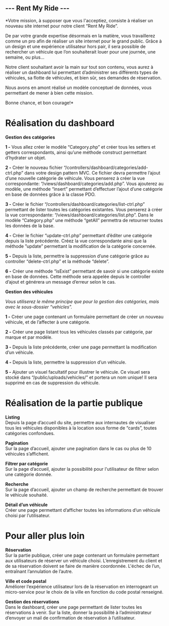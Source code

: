 

## --- Rent My Ride ---

*Votre mission, à supposer que vous l'acceptiez, consiste à réaliser un nouveau site internet pour notre client “Rent My Ride”.

De par votre grande expertise désormais en la matière, vous travaillerez comme un pro afin de réaliser un site internet pour le grand public. Grâce à un design et une expérience utilisateur hors pair, il sera possible de rechercher un véhicule que l’on souhaiterait louer pour une journée, une semaine, ou plus…

Notre client souhaitant avoir la main sur tout son contenu, vous aurez à réaliser un dashboard lui permettant d’administrer ses différents types de véhicules, sa flotte de véhicules, et bien sûr, ses demandes de réservation.

Nous avons en amont réalisé un modèle conceptuel de données, vous permettant de mener à bien cette mission.

Bonne chance, et bon courage!*

# Réalisation du dashboard  
  

**Gestion des catégories**  
  
**1 -** Vous allez créer le modèle “Category.php” et créer tous les setters et getters correspondants, ainsi qu’une méthode construct permettant d’hydrater un objet.  
  
**2 -** Créer le nouveau fichier “/controllers/dashboard/categories/add-ctrl.php”  dans votre design pattern MVC. Ce fichier devra permettre l’ajout d’une nouvelle catégorie de véhicule. Vous penserez à créer la vue correspondante: “/views/dashboard/categories/add.php”. Vous ajouterez au modèle, une méthode “insert” permettant d’effectuer l’ajout d’une catégorie en base de données grâce à la classe PDO.

  
**3 -** Créer le fichier “/controllers/dashboard/categories/list-ctrl.php”  permettant de lister toutes les catégories existantes. Vous penserez à créer la vue correspondante: “/views/dashboard/categories/list.php”. Dans le modèle “Category.php” une méthode “getAll” permettra de retourner toutes les données de la base.

  
**4 -** Créer le fichier “update-ctrl.php”  permettant d’éditer une catégorie depuis la liste précédente. Créez la vue correspondante ainsi que la méthode ”update” permettant la modification de la catégorie concernée.  
  
**5 -** Depuis la liste, permettre la suppression d’une catégorie grâce au controller “delete-ctrl.php” et la méthode “delete”.  
  
**6 -** Créer une méthode “isExist” permettant de savoir si une catégorie existe en base de données. Cette méthode sera appelée depuis le controller d’ajout et générera un message d’erreur selon le cas.

  

**Gestion des véhicules**  
  
*Vous utiliserez le même principe que pour la gestion des catégories, mais avec le sous-dossier “vehicles”.*

  
**1 -** Créer une page contenant un formulaire permettant de créer un nouveau véhicule, et de l’affecter à une catégorie.

  
**2 -** Créer une page listant tous les véhicules classés par catégorie, par marque et par modèle.

  
**3 -** Depuis la liste précédente, créer une page permettant la modification d’un véhicule.

  
**4 -** Depuis la liste, permettre la suppression d’un véhicule.

  
**5 -** Ajouter un visuel facultatif pour illustrer le véhicule. Ce visuel sera stocké dans “/public/uploads/vehicles/” et portera un nom unique! Il sera supprimé en cas de suppression du véhicule.

#   

# Réalisation de la partie publique

**Listing**  
Depuis la page d’accueil du site, permettre aux internautes de visualiser tous les véhicules disponibles à la location sous forme de “cards”, toutes catégories confondues.

**Pagination**  
Sur la page d’accueil, ajouter une pagination dans le cas ou plus de 10 véhicules s’affichent.

**Filtrer par catégorie**  
Sur la page d’accueil, ajouter la possibilité pour l'utilisateur de filtrer selon une catégorie donnée.

**Recherche**  
Sur la page d’accueil, ajouter un champ de recherche permettant de trouver le véhicule souhaité.

**Détail d’un véhicule**  
Créer une page permettant d’afficher toutes les informations d’un véhicule choisi par l’utilisateur.

# Pour aller plus loin

**Réservation**  
Sur la partie publique, créer une page contenant un formulaire permettant aux utilisateurs de réserver un véhicule choisi. L’enregistrement du client et de sa réservation doivent se faire de manière coordonnée. L'échec de l’un, entraînant l’annulation de l’autre.

**Ville et code postal**  
Améliorer l‘expérience utilisateur lors de la réservation en interrogeant un micro-service pour le choix de la ville en fonction du code postal renseigné.

**Gestion des réservations**  
Dans le dashboard, créer une page permettant de lister toutes les réservations à venir. Sur la liste, donner la possibilité à l’administrateur d’envoyer un mail de confirmation de réservation à l’utilisateur.